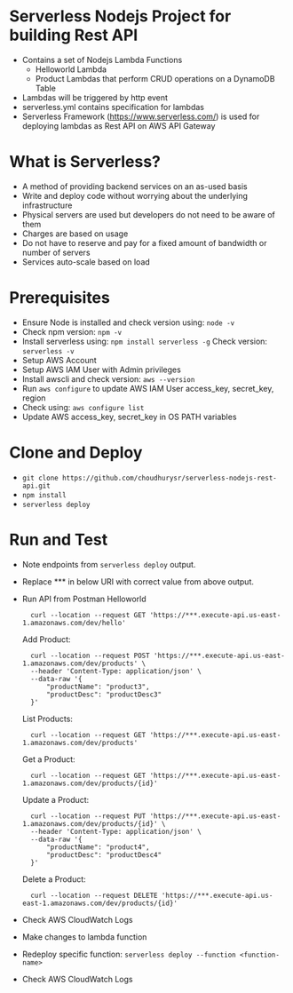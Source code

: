# Serverless Nodejs Project for building Rest API
* Contains a set of Nodejs Lambda Functions
    * Helloworld Lambda
    * Product Lambdas that perform CRUD operations on a DynamoDB Table
* Lambdas will be triggered by http event
* serverless.yml contains specification for lambdas
* Serverless Framework (https://www.serverless.com/) is used for deploying lambdas as Rest API on AWS API Gateway


# What is Serverless?
* A method of providing backend services on an as-used basis
* Write and deploy code without worrying about the underlying infrastructure
* Physical servers are used but developers do not need to be aware of them
* Charges are based on usage
* Do not have to reserve and pay for a fixed amount of bandwidth or number of servers
* Services auto-scale based on load


# Prerequisites
* Ensure Node is installed and check version using: `node -v`
* Check npm version: `npm -v`
* Install serverless using: `npm install serverless -g` Check version: `serverless -v`
* Setup AWS Account
* Setup AWS IAM User with Admin privileges
* Install awscli and check version: `aws --version`
* Run `aws configure` to update AWS IAM User access_key, secret_key, region
* Check using: `aws configure list`
* Update AWS access_key, secret_key in OS PATH variables


# Clone and Deploy
* `git clone https://github.com/choudhurysr/serverless-nodejs-rest-api.git`
* `npm install`
* `serverless deploy`



# Run and Test
* Note endpoints from `serverless deploy` output. 
* Replace *** in below URI with correct value from above output.
* Run API from Postman
  Helloworld
  ```
    curl --location --request GET 'https://***.execute-api.us-east-1.amazonaws.com/dev/hello'
  ```

  Add Product:
  ```
    curl --location --request POST 'https://***.execute-api.us-east-1.amazonaws.com/dev/products' \
    --header 'Content-Type: application/json' \
    --data-raw '{
        "productName": "product3",
        "productDesc": "productDesc3"
    }'
  ```

  List Products:
  ```
    curl --location --request GET 'https://***.execute-api.us-east-1.amazonaws.com/dev/products'
  ```

  Get a Product:
  ```
    curl --location --request GET 'https://***.execute-api.us-east-1.amazonaws.com/dev/products/{id}'
  ```

  Update a Product:
  ```
    curl --location --request PUT 'https://***.execute-api.us-east-1.amazonaws.com/dev/products/{id}' \
    --header 'Content-Type: application/json' \
    --data-raw '{
        "productName": "product4",
        "productDesc": "productDesc4"
    }'
  ```
    
  Delete a Product:
  ```
    curl --location --request DELETE 'https://***.execute-api.us-east-1.amazonaws.com/dev/products/{id}'
  ```
  
* Check AWS CloudWatch Logs
* Make changes to lambda function
* Redeploy specific function: `serverless deploy --function <function-name>`
* Check AWS CloudWatch Logs
